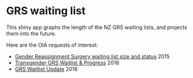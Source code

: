 # GRS waiting list

This shiny app graphs the length of the NZ GRS waiting lists, and projects them into the future.

Here are the OIA requests of interest:

* [Gender Reassignment Surgery waiting list size and status](https://fyi.org.nz/request/2548-gender-reassignment-surgery-waiting-list-size-and-status) 2015
* [Transgender GRS Waitlist & Progress](https://fyi.org.nz/request/4305-transgender-grs-waitlist-progress) 2016
* [GRS Waitlist Update](https://fyi.org.nz/request/7586-grs-waitlist-update) 2018